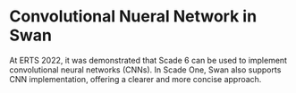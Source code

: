 # Convolutional Nueral Network in Swan

At ERTS 2022, it was demonstrated that Scade 6 can be used to implement convolutional neural networks (CNNs). In Scade One, Swan also supports CNN implementation, offering a clearer and more concise approach.